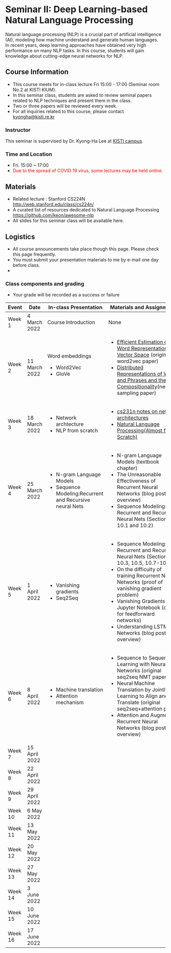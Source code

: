 # Seminar II: Deep Learning-based Natural Language Processing
Natural language processing (NLP) is a crucial part of artificial intelligence (AI), modeling how machine understand and generate human languages.  
In recent years, deep learning approaches have obtained very high performance on many NLP tasks. 
In this course, students will gain knowledge about cutting-edge neural networks for NLP.

## Course Information
- This course meets for in-class lecture Fri 15:00 - 17:00 (Seminar room No.2 at KISTI KIUM).
- In this seminar class, students are asked to review seminal papers related to NLP techniques and present them in the class.
- Two or three papers will be reviewed every week. 
- For all inquiries related to this course, please contact kyongha@kisti.re.kr

### Instructor
This seminar is supervised by Dr. Kyong-Ha Lee at <a href="https://www.ust.ac.kr/prog/major/eng/sub03_03_02/IR/view.do?majorNo=32">KISTI campus</a>. 

### Time and Location
- Fri. 15:00  ~ 17:00
- <span style="color:red">Due to the spread of COVID 19 virus, some lectures may be held online.</span> 
## Materials
- Related lecture : Stanford CS224N http://web.stanford.edu/class/cs224n/
- A curated list of resources dedicated to Natural Language Processing https://github.com/keon/awesome-nlp
- All slides for this seminar class will be available here. 
## Logistics
- All course announcements take place though this page. Please check this page frequently.
- You must submit your presentation materials to me by e-mail one day before class.
- 
### Class components and grading
- Your grade will be recorded as a success or failure 

|Event|Date| In-class Presentation| Materials and Assignments|
|---------|-------|---------------------|------------|
|Week 1|4 March 2022| Course Introduction| None|
|Week 2|11 March 2022|Word embeddings<ul><li>Word2Vec<li>GloVe|<ul><li><a href="https://arxiv.org/pdf/1301.3781.pdf">Efficient Estimation of Word Representations in Vector Space</a> (original word2vec paper)<li><a href="https://proceedings.neurips.cc/paper/2013/file/9aa42b31882ec039965f3c4923ce901b-Paper.pdf">Distributed Representations of Words and Phrases and their Compositionality</a>(negative sampling paper)|
|Week 3|18 March 2022|<ul><li>Network archtecture<li>NLP from scratch|<ul><li><a href="https://cs231n.github.io/neural-networks-1/">cs231n notes on network architectures</a><li><a href="https://www.jmlr.org/papers/volume12/collobert11a/collobert11a.pdf">Natural Language Processing(Almost from Scratch)</a>|
|Week 4|25 March 2022|<ul><li>N-gram Language Models<li>Sequence Modeling:Recurrent and Recursive neural Nets|<ul><li>N-gram Language Models (textbook chapter)<li>The Unreasonable Effectiveness of Recurrent Neural Networks (blog post overview) <li>Sequence Modeling: Recurrent and Recursive Neural Nets (Sections 10.1 and 10.2)|  
|Week 5|1 April 2022|<ul><li>Vanishing gradients<li>Seq2Seq|<ul><li>Sequence Modeling: Recurrent and Recursive Neural Nets (Sections 10.3, 10.5, 10.7-10.12)<li>On the difficulty of training Recurrent Neural Networks (proof of vanishing gradient problem)<li>Vanishing Gradients Jupyter Notebook (demo for feedforward networks)<li>Understanding LSTM Networks (blog post overview)|
|Week 6|8 April 2022|<ul><li>Machine translation<li>Attention mechanism|<ul><li>Sequence to Sequence Learning with Neural Networks (original seq2seq NMT paper)<li>Neural Machine Translation by Jointly Learning to Align and Translate (original seq2seq+attention paper)<li>Attention and Augmented Recurrent Neural Networks (blog post overview) |
|Week 7|15 April 2022| | | 
|Week 8|22 April 2022| | |
|Week 9|29 April 2022| | |
|Week 10|6 May 2022| | |
|Week 11|13 May 2022| | |
|Week 12|20 May 2022| | |
|Week 13|27 May 2022| | |
|Week 14|3 June 2022| | |
|Week 15|10 June 2022| | |
|Week 16|17 June 2022| | |
  
